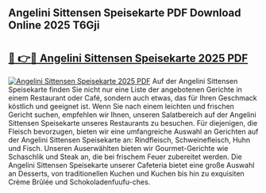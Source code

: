 ## Angelini Sittensen Speisekarte PDF Download Online 2025 T6Gji

# <h2><a href="http://gcbxol.nevu.top/?p=Angelini+Sittensen+Speisekarte">🔗 👉🔴 Angelini Sittensen Speisekarte 2025 PDF</a></h2>

[![Angelini Sittensen Speisekarte 2025 PDF](https://i.imgur.com/dBaPXMq.png)](http://gcbxol.nevu.top/?p=Angelini+Sittensen+Speisekarte)
Auf der Angelini Sittensen Speisekarte finden Sie nicht nur eine Liste der angebotenen Gerichte in einem Restaurant oder Café, sondern auch etwas, das für Ihren Geschmack köstlich und geeignet ist. Wenn Sie nach einem leichten und frischen Gericht suchen, empfehlen wir Ihnen, unseren Salatbereich auf der Angelini Sittensen Speisekarte unseres Restaurants zu besuchen. Für diejenigen, die Fleisch bevorzugen, bieten wir eine umfangreiche Auswahl an Gerichten auf der Angelini Sittensen Speisekarte an: Rindfleisch, Schweinefleisch, Huhn und Fisch. Unseren Auserwählten bieten wir Gourmet-Gerichte wie Schaschlik und Steak an, die bei frischem Feuer zubereitet werden. Die Angelini Sittensen Speisekarte unserer Cafeteria bietet eine große Auswahl an Desserts, von traditionellen Kuchen und Kuchen bis hin zu exquisiten Crème Brûlée und Schokoladenfuufu-ches.
